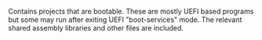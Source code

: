 Contains projects that are bootable. These are mostly UEFI based programs but some may run after exiting UEFI "boot-services" mode.
The relevant shared assembly libraries and other files are included.
